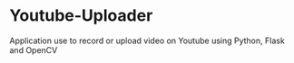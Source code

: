 # Youtube-Uploader
Application use to record or upload video on Youtube using Python, Flask and OpenCV
